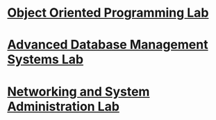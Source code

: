 # [Object Oriented Programming Lab](/OOP/README.md)


# [Advanced Database Management Systems Lab](/ADBMS/README.md)


# [Networking and System Administration Lab](/NSA/README.md)

